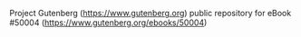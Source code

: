 Project Gutenberg (https://www.gutenberg.org) public repository for eBook #50004 (https://www.gutenberg.org/ebooks/50004)
